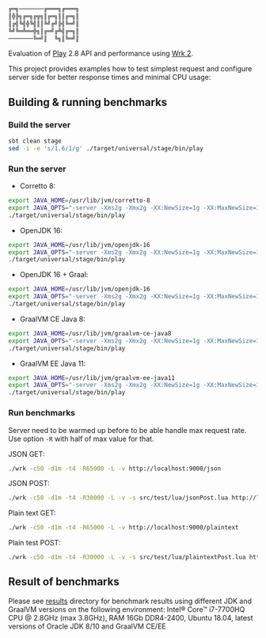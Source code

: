 ```sh
╔═╗───────╔═══╗╔═══╗
║╬╠╗╔═╗╔╦╗║╔═╗║║╔═╗║
║╔╣╚╣╬╚╣║║╚╝╔╝╠╣╚═╝║
╚╝╚═╩══╬╗║╔═╝╔╩╣╔═╗║
───────╚═╝║  ╚╗║╚═╝║
```

Evaluation of [Play](https://github.com/playframework/playframework) 2.8 API and performance using 
[Wrk 2](https://github.com/giltene/wrk2).

This project provides examples how to test simplest request and configure server side for better response times and minimal CPU usage:

## Building & running benchmarks

### Build the server

```sh
sbt clean stage
sed -i -e 's/1.6/1/g' ./target/universal/stage/bin/play
```

### Run the server

- Corretto 8:
```sh
export JAVA_HOME=/usr/lib/jvm/corretto-8
export JAVA_OPTS="-server -Xms2g -Xmx2g -XX:NewSize=1g -XX:MaxNewSize=1g -XX:+UseParallelGC -XX:-UseBiasedLocking -XX:+AlwaysPreTouch"
./target/universal/stage/bin/play
```

- OpenJDK 16:
```sh
export JAVA_HOME=/usr/lib/jvm/openjdk-16
export JAVA_OPTS="-server -Xms2g -Xmx2g -XX:NewSize=1g -XX:MaxNewSize=1g -XX:+UseParallelGC -XX:-UseBiasedLocking -XX:+AlwaysPreTouch"
./target/universal/stage/bin/play
```

- OpenJDK 16 + Graal:
```sh
export JAVA_HOME=/usr/lib/jvm/openjdk-16
export JAVA_OPTS="-server -Xms2g -Xmx2g -XX:NewSize=1g -XX:MaxNewSize=1g -XX:+UseParallelGC -XX:-UseBiasedLocking -XX:+AlwaysPreTouch -XX:+UnlockExperimentalVMOptions -XX:+EnableJVMCI -XX:+UseJVMCICompiler"
./target/universal/stage/bin/play
```

- GraalVM CE Java 8:
```sh
export JAVA_HOME=/usr/lib/jvm/graalvm-ce-java8
export JAVA_OPTS="-server -Xms2g -Xmx2g -XX:NewSize=1g -XX:MaxNewSize=1g -XX:+UseParallelGC -XX:-UseBiasedLocking -XX:+AlwaysPreTouch"
./target/universal/stage/bin/play
```

- GraalVM EE Java 11:
```sh
export JAVA_HOME=/usr/lib/jvm/graalvm-ee-java11
export JAVA_OPTS="-server -Xms2g -Xmx2g -XX:NewSize=1g -XX:MaxNewSize=1g -XX:+UseParallelGC -XX:-UseBiasedLocking -XX:+AlwaysPreTouch"
./target/universal/stage/bin/play
```

### Run benchmarks

Server need to be warmed up before to be able handle max request rate. Use option `-R` with half of max value for that.

JSON GET:
```sh
./wrk -c50 -d1m -t4 -R65000 -L -v http://localhost:9000/json 
```

JSON POST:
```sh
./wrk -c50 -d1m -t4 -R30000 -L -v -s src/test/lua/jsonPost.lua http://localhost:9000/json 
```

Plain text GET:
```sh
./wrk -c50 -d1m -t4 -R65000 -L -v http://localhost:9000/plaintext 
```

Plain test POST:
```sh
./wrk -c50 -d1m -t4 -R30000 -L -v -s src/test/lua/plaintextPost.lua http://localhost:9000/plaintext 
```

## Result of benchmarks
Please see [results](https://github.com/plokhotnyuk/play/tree/master/results/wrk2) directory for benchmark results using 
different JDK and GraalVM versions on the following environment: Intel® Core™ i7-7700HQ CPU @ 2.8GHz (max 3.8GHz), 
RAM 16Gb DDR4-2400, Ubuntu 18.04, latest versions of Oracle JDK 8/10 and GraalVM CE/EE
